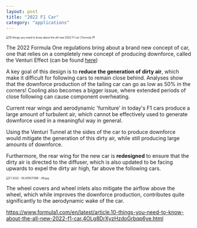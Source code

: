 ```yaml
---
layout: post
title: "2022 F1 Car"
category: "applications"
---
```


<img src="https://www.formula1.com/content/dam/fom-website/manual/Misc/2021manual/2021BritishManualAdds/2022CarImages/2022CarImageSTUDIO/2022%20F1%20Car%20Race%20Service%20-%20Ryan%20Davis-5.jpg" alt="10 things you need to know about the all-new 2022 F1 car | Formula 1®" style="zoom:50%;" />

The 2022 Formula One regulations bring about a brand new concept of car, one that relies on a completely new concept of producing downforce, called the Venturi Effect (can be found [here]())

A key goal of this design is to **reduce the generation of dirty air**, which make it difficult for following cars to remain close behind. Analyses show that the downforce production of the tailing car can go as low as 50% in the corners! Cooling also becomes a bigger issue, where extended periods of close following can cause component overheating.

Current rear wings and aerodynamic 'furniture' in today's F1 cars produce a large amount of turbulent air, which cannot be effectively used to generate downforce used in a meaningful way in general. 

Using the Venturi Tunnel at the sides of the car to produce downforce would mitigate the generation of this dirty air, while still producing large amounts of downforce.

Furthermore, the rear wing for the new car is **redesigned** to ensure that the dirty air is directed to the diffuser, which is also updated to be facing upwards to expel the dirty air high, far above the following cars.

<img src="https://www.formula1.com/content/dam/fom-website/manual/Misc/2021manual/2021BritishManualAdds/2022CarImages/2022CarImageRENDERS/F1%202022%20-%20SILVERSTONE%20-%2006.jpg.transform/9col/image.jpg" alt="F1 2022 - SILVERSTONE - 06.jpg" style="zoom:50%;" />

The wheel covers and wheel inlets also mitigate the airflow above the wheel, which while improves the downforce production, contributes quite significantly to the aerodynamic wake of the car.

https://www.formula1.com/en/latest/article.10-things-you-need-to-know-about-the-all-new-2022-f1-car.4OLg8DrXyzHzdoGrbqp6ye.html